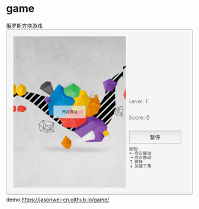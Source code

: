# game
俄罗斯方块游戏<br/>
![image](https://github.com/jasonwei-cn/game/blob/master/img/1.jpg)<br/>
demo:https://jasonwei-cn.github.io/game/

